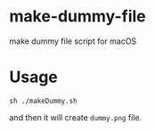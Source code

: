# make-dummy-file

make dummy file script for macOS

# Usage

`sh ./makeDummy.sh`

and then it will create `dummy.png` file.
